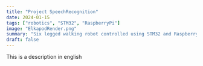 ```yaml
---
title: "Project SpeechRecognition"
date: 2024-01-15
tags: ["robotics", "STM32", "RaspberryPi"]
image: "ElkapodRender.png"
summary: "Six legged walking robot controlled using STM32 and Raspberry Pi."
draft: false
---
```


This is a description in english
